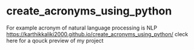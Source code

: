# create_acronyms_using_python
For example acronym of natural language processing is NLP
https://karthikkaliki2000.github.io/create_acronyms_using_python/ cleck here for a qouck preview of my project
